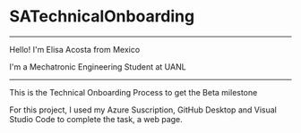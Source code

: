 # SATechnicalOnboarding

***

Hello! I'm Elisa Acosta from Mexico

I'm a Mechatronic Engineering Student at UANL

***

This is the Technical Onboarding Process to get the Beta milestone

For this project, I used my Azure Suscription, GitHub Desktop and Visual Studio Code to complete the task, a web page.
